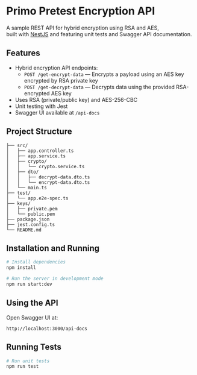 # Primo Pretest Encryption API

A sample REST API for hybrid encryption using RSA and AES,  
built with [NestJS](https://nestjs.com) and featuring unit tests and Swagger API documentation.


## Features

- Hybrid encryption API endpoints:  
  - `POST /get-encrypt-data` — Encrypts a payload using an AES key encrypted by RSA private key  
  - `POST /get-decrypt-data` — Decrypts data using the provided RSA-encrypted AES key  
- Uses RSA (private/public key) and AES-256-CBC  
- Unit testing with Jest  
- Swagger UI available at `/api-docs`  


## Project Structure

```
├── src/
│   ├── app.controller.ts
│   ├── app.service.ts
│   ├── crypto/
│   │   └── crypto.service.ts
│   ├── dto/
│   │   ├── decrypt-data.dto.ts
│   │   └── encrypt-data.dto.ts
│   └── main.ts
├── test/
│   └── app.e2e-spec.ts
├── keys/
│   ├── private.pem
│   └── public.pem
├── package.json
├── jest.config.ts
└── README.md
```

## Installation and Running

```bash
# Install dependencies
npm install

# Run the server in development mode
npm run start:dev

```

## Using the API

Open Swagger UI at:
```
http://localhost:3000/api-docs
```

## Running Tests

```bash
# Run unit tests
npm run test
```
